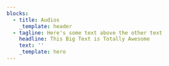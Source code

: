 ```yaml
---
blocks:
  - title: Audios
    _template: header
  - tagline: Here's some text above the other text
    headline: This Big Text is Totally Awesome
    text: ''
    _template: hero
---
```


